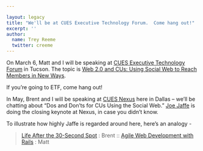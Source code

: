 ```yaml
---

layout: legacy
title: "We'll be at CUES Executive Technology Forum.  Come hang out!"
excerpt: ''
author:
  name: Trey Reeme
  twitter: creeme
---
```


<p>On March 6, Matt and I will be speaking at <a href="http://www.cues.org/pls/cuesp/!cues1.main?complex_id_in=3069481.3071882..3071882.cat"><span class="caps">CUES</span> Executive Technology Forum</a> in Tucson.  The topic is <a href="http://www.cues.org/pls/cuesp/!cues1.main?complex_id_in=3069481.3071882.3071882.3121580.cat">Web 2.0 and CUs: Using Social Web to Reach Members in New Ways</a>.</p>
<p>If you&#8217;re going to <span class="caps">ETF</span>, come hang out!</p>
<p>In May, Brent and I will be speaking at <a href="http://www.cues.org/pls/cuesp/!cues1.main?complex_id_in=3069481.3071878..3071878.cat"><span class="caps">CUES</span> Nexus</a> here in Dallas &#8211; we&#8217;ll be chatting about &#8220;Dos and Don&#8217;ts for CUs Using the Social Web.&#8221;  <a href="http://www.jaffejuice.com/">Joe Jaffe</a> is doing the closing keynote at Nexus, in case you didn&#8217;t know.</p>
<p>To illustrate how highly Jaffe is regarded around here, here&#8217;s an analogy -</p>
<blockquote>
<p><a href="http://www.lifeafter30.com/">Life After the 30-Second Spot</a> : Brent :: <a href="http://www.pragmaticprogrammer.com/titles/rails/">Agile Web Development with Rails</a> : Matt</p>
</blockquote>